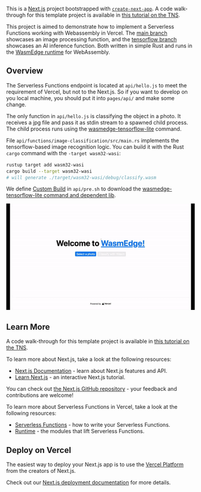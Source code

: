 This is a [Next.js](https://nextjs.org/) project bootstrapped with [`create-next-app`](https://github.com/vercel/next.js/tree/canary/packages/create-next-app). A code walk-through for this template project is available in [this tutorial on the TNS](https://thenewstack.io/rust-and-webassembly-serverless-functions-in-vercel/).

This project is aimed to demonstrate how to implement a Serverless Functions working with Webassembly in Vercel. The [main branch](https://github.com/second-state/vercel-wasm-runtime/tree/main) showcases an image processing function, and the [tensorflow branch](https://github.com/second-state/vercel-wasm-runtime/tree/tensorflow) showcases an AI inference function. Both written in simple Rust and runs in the [WasmEdge runtime](https://github.com/WasmEdge/WasmEdge) for WebAssembly.

## Overview

The Serverless Functions endpoint is located at `api/hello.js` to meet the requirement of Vercel, but not to the Next.js. So if you want to develop on you local machine, you should put it into `pages/api/` and make some change.

The only function in `api/hello.js` is classifying the object in a photo. It receives a jpg file and pass it as stdin stream to a spawned child process. The child process runs using the [wasmedge-tensorflow-lite](https://github.com/second-state/WasmEdge-tensorflow-tools) command.

File `api/functions/image-classification/src/main.rs` implements the tensorflow-based image recognition logic. You can build it with the Rust `cargo` command with the `-target wasm32-wasi`:

```bash 
rustup target add wasm32-wasi
cargo build --target wasm32-wasi
# will generate ./target/wasm32-wasi/debug/classify.wasm
``` 

We define [Custom Build](https://vercel.com/docs/runtimes?query=vercel-build#advanced-usage/advanced-node-js-usage/custom-build-step-for-node-js) in `api/pre.sh` to download the [wasmedge-tensorflow-lite command and dependent lib](https://github.com/second-state/WasmEdge-tensorflow-tools#run-wasmedge-tensorflow-tools).

![](/vercel-wasmedge-runtime.gif)


## Learn More

A code walk-through for this template project is available in [this tutorial on the TNS](https://thenewstack.io/rust-and-webassembly-serverless-functions-in-vercel/).

To learn more about Next.js, take a look at the following resources:

- [Next.js Documentation](https://nextjs.org/docs) - learn about Next.js features and API.
- [Learn Next.js](https://nextjs.org/learn) - an interactive Next.js tutorial.

You can check out [the Next.js GitHub repository](https://github.com/vercel/next.js/) - your feedback and contributions are welcome!

To learn more about Serverless Functions in Vercel, take a look at the following resources:

- [Serverless Functions](https://vercel.com/docs/serverless-functions/introduction) - how to write your Serverless Functions.
- [Runtime](https://vercel.com/docs/runtimes) - the modules that lift Serverless Functions.

## Deploy on Vercel

The easiest way to deploy your Next.js app is to use the [Vercel Platform](https://vercel.com/import?utm_medium=default-template&filter=next.js&utm_source=create-next-app&utm_campaign=create-next-app-readme) from the creators of Next.js.

Check out our [Next.js deployment documentation](https://nextjs.org/docs/deployment) for more details.
